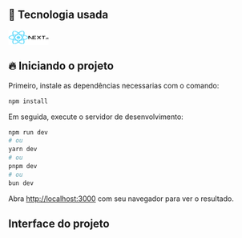 ## 🤖​ Tecnologia usada

<div style="display: flex;">
  <img height="30" width="40" src="https://raw.githubusercontent.com/devicons/devicon/master/icons/react/react-original.svg">
  <img height="30" width="40" src="https://raw.githubusercontent.com/devicons/devicon/master/icons/nextjs/nextjs-original-wordmark.svg">
</div>

## 🔥 Iniciando o projeto

Primeiro, instale as dependências necessarias com o comando: 

```bash
npm install
```
  
Em seguida, execute o servidor de desenvolvimento:

```bash
npm run dev
# ou
yarn dev
# ou
pnpm dev
# ou
bun dev
```

Abra [http://localhost:3000](http://localhost:3000) com seu navegador para ver o resultado.

## Interface do projeto 
